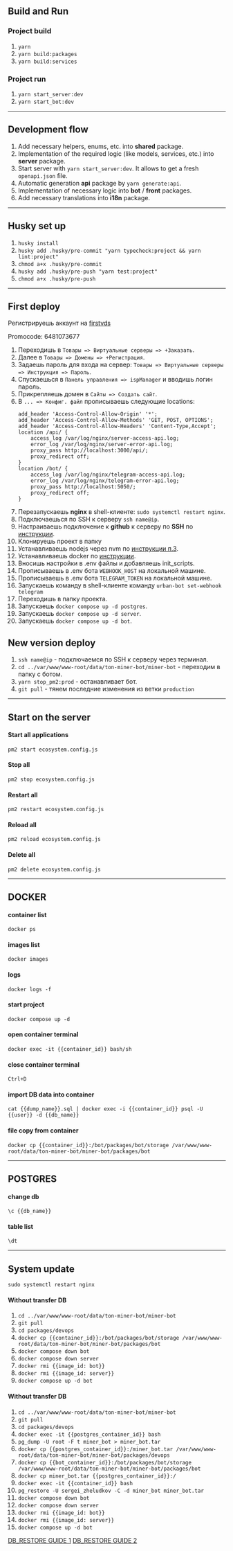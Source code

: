 ## Build and Run

### Project build
1. `yarn`
2. `yarn build:packages`
3. `yarn build:services`

### Project run
1. `yarn start_server:dev`
2. `yarn start_bot:dev`

---
## Development flow

1. Add necessary helpers, enums, etc. into **shared** package.
2. Implementation of the required logic (like models, services, etc.) into **server** package.
3. Start server with `yarn start_server:dev`. It allows to get a fresh `openapi.json` file.
4. Automatic generation **api** package by `yarn generate:api`.
5. Implementation of necessary logic into **bot** / **front** packages.
6. Add necessary translations into **i18n** package.

---
## Husky set up

1. `husky install`
2. `husky add .husky/pre-commit "yarn typecheck:project && yarn lint:project"`
3. `chmod a+x .husky/pre-commit`
4. `husky add .husky/pre-push "yarn test:project"`
5. `chmod a+x .husky/pre-push`

---

## First deploy

Регистрируешь аккаунт на [firstvds](https://firstvds.ru/?from=1073677)

Promocode: 6481073677

1. Переходишь в  `Товары => Виртуальные серверы => +Заказать`.
2. Далее в `Товары => Домены => +Регистрация`.
3. Задаешь пароль для входа на сервер: `Товары => Виртуальные серверы => Инструкция => Пароль`.
4. Спускаешься в `Панель управления => ispManager` и вводишь логин пароль.
5. Прикрепляешь домен в `Сайты => Создать сайт`.
6. В `... => Конфиг. файл` прописываешь следующие locations:
    ```
    add_header 'Access-Control-Allow-Origin' '*';
    add_header 'Access-Control-Allow-Methods' 'GET, POST, OPTIONS';
    add_header 'Access-Control-Allow-Headers' 'Content-Type,Accept';
    location /api/ {
        access_log /var/log/nginx/server-access-api.log;
        error_log /var/log/nginx/server-error-api.log;
        proxy_pass http://localhost:3000/api/;
        proxy_redirect off;
    }
    location /bot/ {
        access_log /var/log/nginx/telegram-access-api.log;
        error_log /var/log/nginx/telegram-error-api.log;
        proxy_pass http://localhost:5050/;
        proxy_redirect off;
    }
    ```
7. Перезапускаешь **nginx** в shell-клиенте: `sudo systemctl restart nginx`.
8. Подключаешься по SSH к серверу `ssh name@ip`.
9. Настраиваешь подключение к **github** к серверу по **SSH** по [инструкции](https://habr.com/ru/articles/755036/).
10. Клонируешь проект в папку
11. Устанавливаешь nodejs через nvm по [инструкции п.3](https://www.digitalocean.com/community/tutorials/how-to-install-node-js-on-ubuntu-20-04).
12. Устанавливаешь docker по [инструкции](https://www.digitalocean.com/community/tutorials/how-to-install-and-use-docker-on-ubuntu-20-04).
13. Вносишь настройки в .env файлы и добавляешь init_scripts.
14. Прописываешь в .env бота `WEBHOOK_HOST` на локальной машине.
15. Прописываешь в .env бота `TELEGRAM_TOKEN` на локальной машине. 
16. Запускаешь команду в shell-клиенте команду `urban-bot set-webhook telegram`
17. Переходишь в папку проекта.
18. Запускаешь `docker compose up -d postgres`.
19. Запускаешь `docker compose up -d server`.
20. Запускаешь `docker compose up -d bot`.

## New version deploy

1. `ssh name@ip` - подключаемся по SSH к серверу через терминал.
2. `cd ../var/www/www-root/data/ton-miner-bot/miner-bot` - переходим в папку с ботом.
3. `yarn stop_pm2:prod` - останавливает бот.
4. `git pull` - тянем последние изменения из ветки `production`

---

## Start on the server

#### Start all applications
`pm2 start ecosystem.config.js`

#### Stop all
`pm2 stop ecosystem.config.js`

#### Restart all
`pm2 restart ecosystem.config.js`

#### Reload all
`pm2 reload ecosystem.config.js`

#### Delete all
`pm2 delete ecosystem.config.js`

---

## DOCKER

#### container list
`docker ps`

#### images list
`docker images`

#### logs
`docker logs -f`

#### start project
`docker compose up -d`

#### open container terminal
`docker exec -it {{container_id}} bash/sh`

#### close container terminal
`Ctrl+D`

#### import DB data into container
`cat {{dump_name}}.sql | docker exec -i {{container_id}} psql -U {{user}} -d {{db_name}}`

#### file copy from container
`docker cp {{container_id}}:/bot/packages/bot/storage /var/www/www-root/data/ton-miner-bot/miner-bot/packages/bot`

---

## POSTGRES

#### change db
`\c {{db_name}}`

#### table list
`\dt`

---

## System update

`sudo systemctl restart nginx`

#### Without transfer DB 

1. `cd ../var/www/www-root/data/ton-miner-bot/miner-bot`
2. `git pull`
3. `cd packages/devops`
4. `docker cp {{container_id}}:/bot/packages/bot/storage /var/www/www-root/data/ton-miner-bot/miner-bot/packages/bot`
5. `docker compose down bot`
6. `docker compose down server`
7. `docker rmi {{image_id: bot}}`
8. `docker rmi {{image_id: server}}`
9. `docker compose up -d bot`

#### Without transfer DB 
1. `cd ../var/www/www-root/data/ton-miner-bot/miner-bot`
2. `git pull`
3. `cd packages/devops`
4. `docker exec -it {{postgres_container_id}} bash`
5. `pg_dump -U root -F t miner_bot > miner_bot.tar`
6. `docker cp {{postgres_container_id}}:/miner_bot.tar /var/www/www-root/data/ton-miner-bot/miner-bot/packages/devops`
7. `docker cp {{bot_container_id}}:/bot/packages/bot/storage /var/www/www-root/data/ton-miner-bot/miner-bot/packages/bot`
8. `docker cp miner_bot.tar {{postgres_container_id}}:/`
9. `docker exec -it {{container_id}} bash`
10. `pg_restore -U sergei_zheludkov -C -d miner_bot miner_bot.tar`
11. `docker compose down bot`
12. `docker compose down server`
13. `docker rmi {{image_id: bot}}`
14. `docker rmi {{image_id: server}}`
15. `docker compose up -d bot`

[DB_RESTORE GUIDE 1](https://stackoverflow.com/questions/24718706/backup-restore-a-dockerized-postgresql-database)
[DB_RESTORE GUIDE 2](https://medium.com/@burakkocakeu/get-pg-dump-from-a-docker-container-and-pg-restore-into-another-in-5-steps-74ca5bf0589c)
